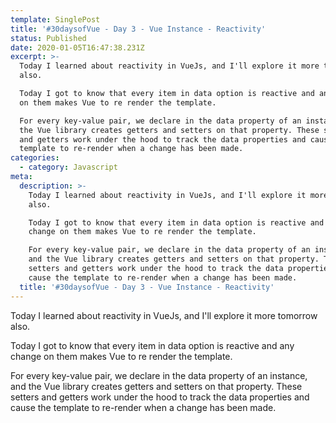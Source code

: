 ```yaml
---
template: SinglePost
title: '#30daysofVue - Day 3 - Vue Instance - Reactivity'
status: Published
date: 2020-01-05T16:47:38.231Z
excerpt: >-
  Today I learned about reactivity in VueJs, and I'll explore it more tomorrow
  also.

  Today I got to know that every item in data option is reactive and any change
  on them makes Vue to re render the template. 

  For every key-value pair, we declare in the data property of an instance, and
  the Vue library creates getters and setters on that property. These setters
  and getters work under the hood to track the data properties and cause the
  template to re-render when a change has been made.
categories:
  - category: Javascript
meta:
  description: >-
    Today I learned about reactivity in VueJs, and I'll explore it more tomorrow
    also.

    Today I got to know that every item in data option is reactive and any
    change on them makes Vue to re render the template. 

    For every key-value pair, we declare in the data property of an instance,
    and the Vue library creates getters and setters on that property. These
    setters and getters work under the hood to track the data properties and
    cause the template to re-render when a change has been made.
  title: '#30daysofVue - Day 3 - Vue Instance - Reactivity'
---
```

Today I learned about reactivity in VueJs, and I'll explore it more tomorrow also.

Today I got to know that every item in data option is reactive and any change on them makes Vue to re render the template. 

For every key-value pair, we declare in the data property of an instance, and the Vue library creates getters and setters on that property. These setters and getters work under the hood to track the data properties and cause the template to re-render when a change has been made.

